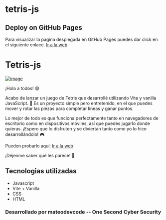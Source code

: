 # tetris-js
## Deploy on GitHub Pages
Para visualizar la pagina desplegada en GitHub Pages puedes dar click en el siguiente enlace. [Ir a la web](https://mateodevcode.github.io/tetris-js/)

# Tetris-js

[![image](https://github.com/user-attachments/assets/3a59b8d0-26b5-4666-9c44-9442e1148da7)](https://mateodevcode.github.io/tetris-js/)

¡Hola a todos! 😄

Acabo de lanzar un juego de Tetris que desarrollé utilizando Vite y vanilla JavaScript. 🚀 Es un proyecto simple pero entretenido, en el que puedes mover y rotar las piezas para completar líneas y ganar puntos.

Lo mejor de todo es que funciona perfectamente tanto en navegadores de escritorio como en dispositivos móviles, así que puedes jugarlo donde quieras. ¡Espero que lo disfruten y se diviertan tanto como yo lo hice desarrollándolo! 🎮

Pueden probarlo aquí: [Ir a la web](https://mateodevcode.github.io/tetris-js/)

¡Déjenme saber qué les parece! 👾


## Tecnologias utilizadas
- Javascript
- Vite + Vanilla
- CSS
- HTML


### Desarrollado por mateodevcode -- One Second Cyber Security
